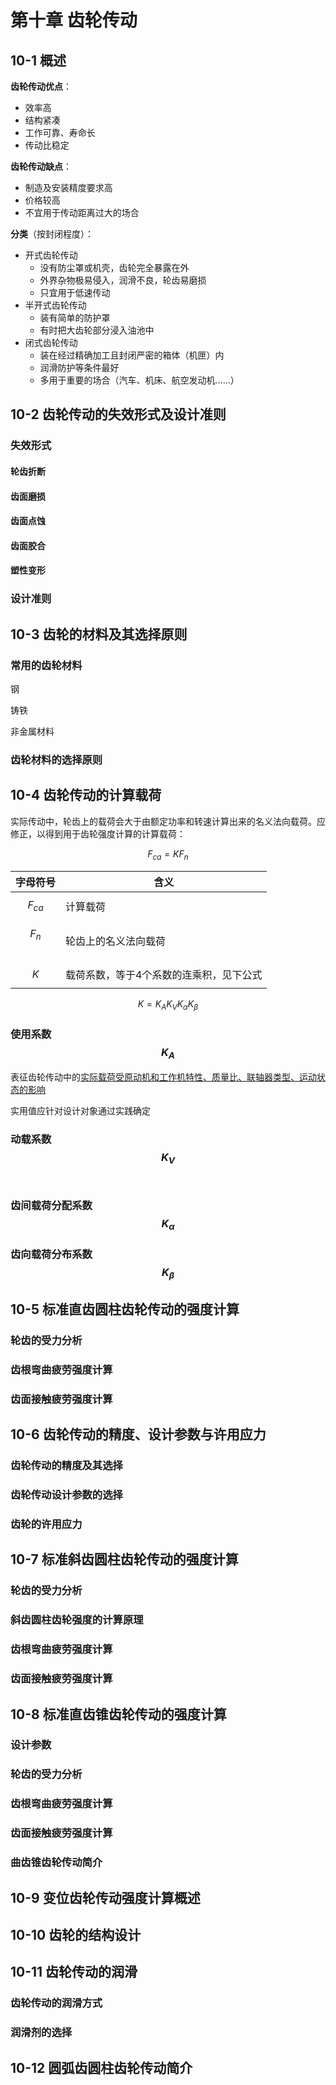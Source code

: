 # 第十章 齿轮传动

## 10-1 概述

**齿轮传动优点**：

- 效率高
- 结构紧凑
- 工作可靠、寿命长
- 传动比稳定

**齿轮传动缺点**：

- 制造及安装精度要求高
- 价格较高
- 不宜用于传动距离过大的场合

**分类**（按封闭程度）：

- 开式齿轮传动
  - 没有防尘罩或机壳，齿轮完全暴露在外
  - 外界杂物极易侵入，润滑不良，轮齿易磨损
  - 只宜用于低速传动
- 半开式齿轮传动
  - 装有简单的防护罩
  - 有时把大齿轮部分浸入油池中
- 闭式齿轮传动
  - 装在经过精确加工且封闭严密的箱体（机匣）内
  - 润滑防护等条件最好
  - 多用于重要的场合（汽车、机床、航空发动机……）

## 10-2 齿轮传动的失效形式及设计准则

### 失效形式

#### 轮齿折断

#### 齿面磨损

#### 齿面点蚀

#### 齿面胶合

#### 塑性变形

### 设计准则



## 10-3 齿轮的材料及其选择原则

### 常用的齿轮材料

钢

铸铁

非金属材料

### 齿轮材料的选择原则



## 10-4 齿轮传动的计算载荷

实际传动中，轮齿上的载荷会大于由额定功率和转速计算出来的名义法向载荷。应修正，以得到用于齿轮强度计算的计算载荷：

$$
F_{ca} = KF_n
$$

| 字母符号   | 含义                                    |
| ---------- | --------------------------------------- |
| $$F_{ca}$$ | 计算载荷                                |
| $$F_n$$​    | 轮齿上的名义法向载荷                    |
| $$K$$      | 载荷系数，等于4个系数的连乘积，见下公式 |

$$
K = K_A K_V K_\alpha K_\beta
$$



### 使用系数 $$K_A$$

表征齿轮传动中的<u>实际载荷受原动机和工作机特性、质量比、联轴器类型、运动状态的影响</u>

实用值应针对设计对象通过实践确定

### 动载系数 $$K_V$$​

### 齿间载荷分配系数 $$K_\alpha$$

### 齿向载荷分布系数 $$K_\beta$$



## 10-5 标准直齿圆柱齿轮传动的强度计算

### 轮齿的受力分析



### 齿根弯曲疲劳强度计算



### 齿面接触疲劳强度计算



## 10-6 齿轮传动的精度、设计参数与许用应力

### 齿轮传动的精度及其选择



### 齿轮传动设计参数的选择



### 齿轮的许用应力



## 10-7 标准斜齿圆柱齿轮传动的强度计算

### 轮齿的受力分析

### 斜齿圆柱齿轮强度的计算原理

### 齿根弯曲疲劳强度计算

### 齿面接触疲劳强度计算

## 10-8 标准直齿锥齿轮传动的强度计算

### 设计参数

### 轮齿的受力分析

### 齿根弯曲疲劳强度计算

### 齿面接触疲劳强度计算

### 曲齿锥齿轮传动简介

## 10-9 变位齿轮传动强度计算概述



## 10-10 齿轮的结构设计



## 10-11 齿轮传动的润滑

### 齿轮传动的润滑方式

### 润滑剂的选择



## 10-12 圆弧齿圆柱齿轮传动简介

